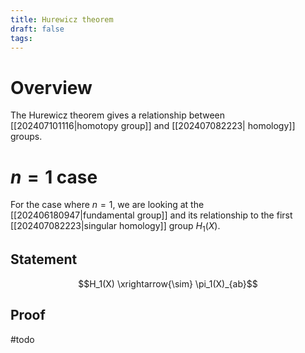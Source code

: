 ```yaml
---
title: Hurewicz theorem
draft: false
tags:
---
```

# Overview
The Hurewicz theorem gives a relationship between [[202407101116|homotopy group]] and [[202407082223| homology]] groups.

# $n=1$ case
For the case where $n=1$, we are looking at the [[202406180947|fundamental group]] and its relationship to the first [[202407082223|singular homology]] group $H_1(X)$.  

## Statement
$$H_1(X) \xrightarrow{\sim} \pi_1(X)_{ab}$$

## Proof
#todo  